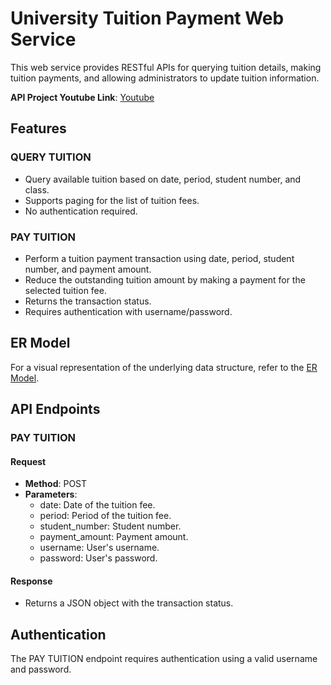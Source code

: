 # University Tuition Payment Web Service

This web service provides RESTful APIs for querying tuition details, making tuition payments, and allowing administrators to update tuition information.

**API Project Youtube Link**: [Youtube](#)

## Features

### QUERY TUITION

- Query available tuition based on date, period, student number, and class.
- Supports paging for the list of tuition fees.
- No authentication required.

### PAY TUITION

- Perform a tuition payment transaction using date, period, student number, and payment amount.
- Reduce the outstanding tuition amount by making a payment for the selected tuition fee.
- Returns the transaction status.
- Requires authentication with username/password.

## ER Model

For a visual representation of the underlying data structure, refer to the [ER Model](https://github.com/Atacanpo/University-pay/blob/main/ER%20Diagram.png).

## API Endpoints

### PAY TUITION

#### Request
- **Method**: POST
- **Parameters**:
  - date: Date of the tuition fee.
  - period: Period of the tuition fee.
  - student_number: Student number.
  - payment_amount: Payment amount.
  - username: User's username.
  - password: User's password.

#### Response
- Returns a JSON object with the transaction status.

## Authentication

The PAY TUITION endpoint requires authentication using a valid username and password.
